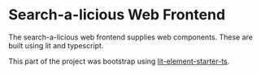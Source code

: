 # Search-a-licious Web Frontend

The search-a-licious web frontend supplies web components. These are built using lit and typescript.


This part of the project was bootstrap using [lit-element-starter-ts](https://github.com/lit/lit-element-starter-ts/).